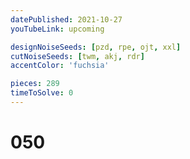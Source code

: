 ```yaml
---
datePublished: 2021-10-27
youTubeLink: upcoming

designNoiseSeeds: [pzd, rpe, ojt, xxl]
cutNoiseSeeds: [twm, akj, rdr]
accentColor: 'fuchsia'

pieces: 289
timeToSolve: 0
---
```


# 050
